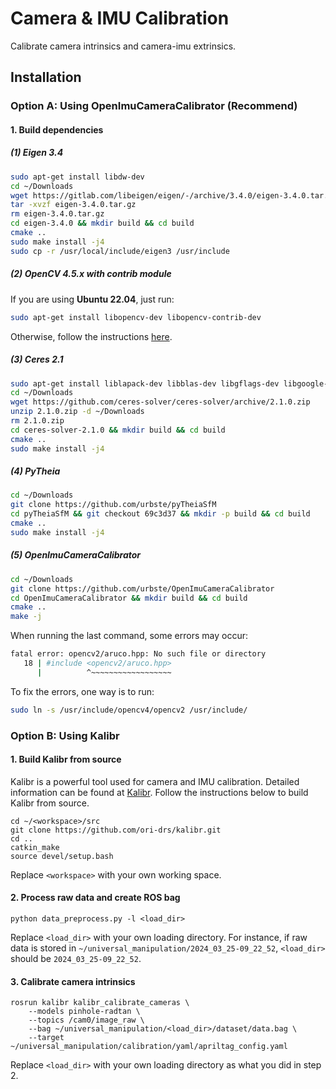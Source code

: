 # Camera & IMU Calibration
Calibrate camera intrinsics and camera-imu extrinsics.

## Installation
### Option A: Using OpenImuCameraCalibrator (Recommend)
#### 1. Build dependencies
##### (1) Eigen 3.4
```bash
sudo apt-get install libdw-dev
cd ~/Downloads
wget https://gitlab.com/libeigen/eigen/-/archive/3.4.0/eigen-3.4.0.tar.gz
tar -xvzf eigen-3.4.0.tar.gz
rm eigen-3.4.0.tar.gz
cd eigen-3.4.0 && mkdir build && cd build
cmake ..
sudo make install -j4
sudo cp -r /usr/local/include/eigen3 /usr/include
```

##### (2) OpenCV 4.5.x with contrib module
If you are using **Ubuntu 22.04**, just run:
```bash
sudo apt-get install libopencv-dev libopencv-contrib-dev
```
Otherwise, follow the instructions [here](https://viking-drone.com/wiki/installing-opencv-4-5-2/).

##### (3) Ceres 2.1
```bash
sudo apt-get install liblapack-dev libblas-dev libgflags-dev libgoogle-glog-dev libsuitesparse-dev libcxsparse3 libgtest-dev
cd ~/Downloads
wget https://github.com/ceres-solver/ceres-solver/archive/2.1.0.zip
unzip 2.1.0.zip -d ~/Downloads
rm 2.1.0.zip
cd ceres-solver-2.1.0 && mkdir build && cd build
cmake ..
sudo make install -j4
```
##### (4) PyTheia
```bash
cd ~/Downloads
git clone https://github.com/urbste/pyTheiaSfM
cd pyTheiaSfM && git checkout 69c3d37 && mkdir -p build && cd build
cmake ..
sudo make install -j4
```
##### (5) OpenImuCameraCalibrator
```bash
cd ~/Downloads
git clone https://github.com/urbste/OpenImuCameraCalibrator
cd OpenImuCameraCalibrator && mkdir build && cd build
cmake ..
make -j
```
When running the last command, some errors may occur:
```bash
fatal error: opencv2/aruco.hpp: No such file or directory
   18 | #include <opencv2/aruco.hpp>
      |          ^~~~~~~~~~~~~~~~~~~
```
To fix the errors, one way is to run:
```bash
sudo ln -s /usr/include/opencv4/opencv2 /usr/include/
```

### Option B: Using Kalibr
#### 1. Build Kalibr from source
Kalibr is a powerful tool used for camera and IMU calibration. Detailed information can be found at [Kalibr](https://github.com/ethz-asl/kalibr). Follow the instructions below to build Kalibr from source.
```
cd ~/<workspace>/src
git clone https://github.com/ori-drs/kalibr.git
cd ..
catkin_make
source devel/setup.bash
```
Replace `<workspace>` with your own working space.

#### 2. Process raw data and create ROS bag
```
python data_preprocess.py -l <load_dir>
```
Replace `<load_dir>` with your own loading directory. For instance, if raw data is stored in `~/universal_manipulation/2024_03_25-09_22_52`, `<load_dir>` should be `2024_03_25-09_22_52`. 

#### 3. Calibrate camera intrinsics
```
rosrun kalibr kalibr_calibrate_cameras \
    --models pinhole-radtan \
    --topics /cam0/image_raw \
    --bag ~/universal_manipulation/<load_dir>/dataset/data.bag \
    --target ~/universal_manipulation/calibration/yaml/apriltag_config.yaml
```
Replace `<load_dir>` with your own loading directory as what you did in step 2.
